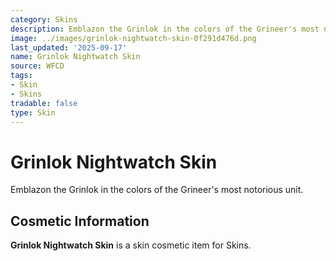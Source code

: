 ```yaml
---
category: Skins
description: Emblazon the Grinlok in the colors of the Grineer's most notorious unit.
image: ../images/grinlok-nightwatch-skin-0f291d476d.png
last_updated: '2025-09-17'
name: Grinlok Nightwatch Skin
source: WFCD
tags:
- Skin
- Skins
tradable: false
type: Skin
---
```


# Grinlok Nightwatch Skin

Emblazon the Grinlok in the colors of the Grineer's most notorious unit.

## Cosmetic Information

**Grinlok Nightwatch Skin** is a skin cosmetic item for Skins.

